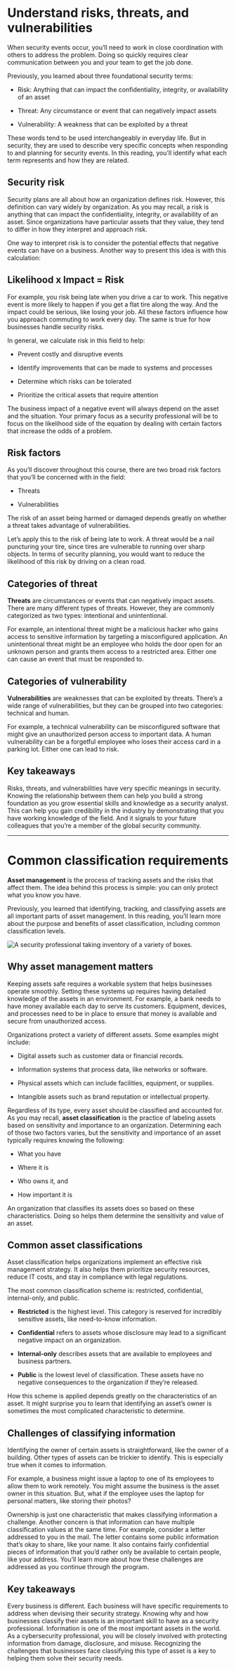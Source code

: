 # Understand risks, threats, and vulnerabilities
When security events occur, you’ll need to work in close coordination with others to address the problem. Doing so quickly requires clear communication between you and your team to get the job done.

Previously, you learned about three foundational security terms:

- Risk: Anything that can impact the confidentiality, integrity, or availability of an asset

- Threat: Any circumstance or event that can negatively impact assets

- Vulnerability: A weakness that can be exploited by a threat

These words tend to be used interchangeably in everyday life. But in security, they are used to describe very specific concepts when responding to and planning for security events. In this reading, you’ll identify what each term represents and how they are related.

## Security risk
Security plans are all about how an organization defines risk. However, this definition can vary widely by organization. As you may recall, a risk is anything that can impact the confidentiality, integrity, or availability of an asset. Since organizations have particular assets that they value, they tend to differ in how they interpret and approach risk.

One way to interpret risk is to consider the potential effects that negative events can have on a business. Another way to present this idea is with this calculation:

## Likelihood x Impact = Risk

For example, you risk being late when you drive a car to work. This negative event is more likely to happen if you get a flat tire along the way. And the impact could be serious, like losing your job. All these factors influence how you approach commuting to work every day. The same is true for how businesses handle security risks.

In general, we calculate risk in this field to help:

- Prevent costly and disruptive events

- Identify improvements that can be made to systems and processes

- Determine which risks can be tolerated

- Prioritize the critical assets that require attention

The business impact of a negative event will always depend on the asset and the situation. Your primary focus as a security professional will be to focus on the likelihood side of the equation by dealing with certain factors that increase the odds of a problem.

## Risk factors
As you’ll discover throughout this course, there are two broad risk factors that you’ll be concerned with in the field:

- Threats

- Vulnerabilities

The risk of an asset being harmed or damaged depends greatly on whether a threat takes advantage of vulnerabilities.

Let’s apply this to the risk of being late to work. A threat would be a nail puncturing your tire, since tires are vulnerable to running over sharp objects. In terms of security planning, you would want to reduce the likelihood of this risk by driving on a clean road.

## Categories of threat
**Threats** are circumstances or events that can negatively impact assets. There are many different types of threats. However, they are commonly categorized as two types: intentional and unintentional.

For example, an intentional threat might be a malicious hacker who gains access to sensitive information by targeting a misconfigured application. An unintentional threat might be an employee who holds the door open for an unknown person and grants them access to a restricted area. Either one can cause an event that must be responded to.

## Categories of vulnerability
**Vulnerabilities** are weaknesses that can be exploited by threats. There’s a wide range of vulnerabilities, but they can be grouped into two categories: technical and human.

For example, a technical vulnerability can be misconfigured software that might give an unauthorized person access to important data. A human vulnerability can be a forgetful employee who loses their access card in a parking lot. Either one can lead to risk.

## Key takeaways
Risks, threats, and vulnerabilities have very specific meanings in security. Knowing the relationship between them can help you build a strong foundation as you grow essential skills and knowledge as a security analyst. This can help you gain credibility in the industry by demonstrating that you have working knowledge of the field. And it signals to your future colleagues that you’re a member of the global security community.

---

# Common classification requirements
**Asset management** is the process of tracking assets and the risks that affect them. The idea behind this process is simple: you can only protect what you know you have. 

Previously, you learned that identifying, tracking, and classifying assets are all important parts of asset management. In this reading, you’ll learn more about the purpose and benefits of asset classification, including common classification levels.

![A security professional taking inventory of a variety of boxes.](https://d3c33hcgiwev3.cloudfront.net/imageAssetProxy.v1/b9TxXEZHRVqzONxg5KKNdg_dce6ee3a69f047e29b7a034f84e2b3f1_S34G005.png?expiry=1685750400000&hmac=tyOKlX-4iE4d2ZGJWDEJaQCRnJrq1fouGN2mXFQZOMs)

## Why asset management matters
Keeping assets safe requires a workable system that helps businesses operate smoothly. Setting these systems up requires having detailed knowledge of the assets in an environment. For example, a bank needs to have money available each day to serve its customers. Equipment, devices, and processes need to be in place to ensure that money is available and secure from unauthorized access.

Organizations protect a variety of different assets. Some examples might include:

- Digital assets such as customer data or financial records.

- Information systems that process data, like networks or software.

- Physical assets which can include facilities, equipment, or supplies.

- Intangible assets such as brand reputation or intellectual property.

Regardless of its type, every asset should be classified and accounted for. As you may recall, **asset classification** is the practice of labeling assets based on sensitivity and importance to an organization. Determining each of those two factors varies, but the sensitivity and importance of an asset typically requires knowing the following:

- What you have

- Where it is

- Who owns it, and

- How important it is

An organization that classifies its assets does so based on these characteristics. Doing so helps them determine the sensitivity and value of an asset.

## Common asset classifications
Asset classification helps organizations implement an effective risk management strategy. It also helps them prioritize security resources, reduce IT costs, and stay in compliance with legal regulations.

The most common classification scheme is: restricted, confidential, internal-only, and public.

- **Restricted** is the highest level. This category is reserved for incredibly sensitive assets,  like need-to-know information.

- **Confidential** refers to assets whose disclosure may lead to a significant negative impact on an organization.

- **Internal-only** describes assets that are available to employees and business partners.

- **Public** is the lowest level of classification. These assets have no negative consequences to the organization if they’re released.

How this scheme is applied depends greatly on the characteristics of an asset. It might surprise you to learn that identifying an asset’s owner is sometimes the most complicated characteristic to determine.

## Challenges of classifying information
Identifying the owner of certain assets is straightforward, like the owner of a building. Other types of assets can be trickier to identify. This is especially true when it comes to information.

For example, a business might issue a laptop to one of its employees to allow them to work remotely. You might assume the business is the asset owner in this situation. But, what if the employee uses the laptop for personal matters, like storing their photos?

Ownership is just one characteristic that makes classifying information a challenge. Another concern is that information can have multiple classification values at the same time. For example, consider a letter addressed to you in the mail. The letter contains some public information that’s okay to share, like your name. It also contains fairly confidential pieces of information that you’d rather only be available to certain people, like your address. You’ll learn more about how these challenges are addressed as you continue through the program.

## Key takeaways
Every business is different. Each business will have specific requirements to address when devising their security strategy. Knowing why and how businesses classify their assets is an important skill to have as a security professional. Information is one of the most important assets in the world. As a cybersecurity professional, you will be closely involved with protecting information from damage, disclosure, and misuse. Recognizing the challenges that businesses face classifying this type of asset is a key to helping them solve their security needs.

